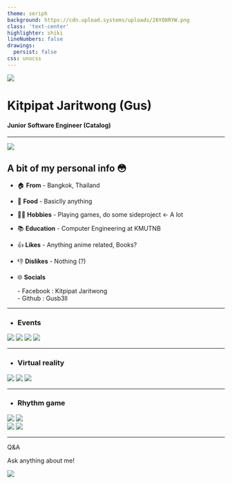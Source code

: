 ```yaml
---
theme: seriph
background: https://cdn.upload.systems/uploads/26YO8RYW.png
class: 'text-center'
highlighter: shiki
lineNumbers: false
drawings:
  persist: false
css: unocss
---
```


<div class="flex w-full justify-center items-center my-4">
  <img src="https://cdn.upload.systems/uploads/CtCLmwFX.png" class="w-48 rounded-full" />
</div>

# Kitpipat Jaritwong (Gus)

#### Junior Software Engineer (Catalog)

<div class="pt-12">
  <span @click="$slidev.nav.next" class="px-2 py-1 rounded cursor-pointer" hover="bg-white bg-opacity-10">
    <carbon:arrow-right class="inline"/>
  </span>
</div>

<div class="abs-br m-6 flex gap-2">
  <a href="https://github.com/gusb3ll" target="_blank" alt="GitHub"
    class="text-xl icon-btn opacity-50 !border-none !hover:text-white">
    <carbon-logo-github />
  </a>
</div>

---

<div class="absolute right-2">
  <img src="https://cdn.donmai.us/original/70/ec/70ec960eece14854e82078c3190105c6.jpg" class="h-72" />
</div>

## A bit of my personal info 😳

- 🏠 **From** - <span class="text-lg tracking-wide">Bangkok, Thailand</span>

- 🍗 **Food** - <span class="text-lg tracking-wide">Basiclly anything</span>

- 👨‍💻 **Hobbies** - <span class="text-lg tracking-wide">Playing games, do some sideproject <- A lot</span>

- 📚 **Education** - <span class="text-lg tracking-wide">Computer Engineering at KMUTNB</span>

- 👍 **Likes** - <span class="text-lg tracking-wide">Anything anime related, Books?</span>

- 👎 **Dislikes** - <span class="text-lg tracking-wide">Nothing (?)</span>

- 🌐 **Socials**
  <div class="-mt-2"></div>
  - <span class="text-lg tracking-wide font-bold">Facebook : Kitpipat Jaritwong</span>
  <br>
  - <span class="text-lg tracking-wide">Github : Gusb3ll</span>

<style>
h2 { @apply: mb-2; }
</style>

---

- ### Events

<div class="grid grid-cols-2 grid-flow-row gap-4 place-items-center">
  <img src="https://cdn.discordapp.com/attachments/923838655523618826/994036691855749150/FB_IMG_1657067202344.jpg" class="w-70">
  <img src="https://scontent.fbkk22-2.fna.fbcdn.net/v/t39.30808-6/297263393_180482441110336_847696169590381683_n.jpg?_nc_cat=106&ccb=1-7&_nc_sid=0debeb&_nc_eui2=AeHDiqAZuWKSAbDjdYvF9aXau8yNnRFLnV67zI2dEUudXkwkYTZL_6lk32lNGcMds7LJK6GEpaBjueuGgTF6x-_9&_nc_ohc=EZNLNDBBy4wAX93wjdI&tn=SybGkxjTRRTHsrSp&_nc_ht=scontent.fbkk22-2.fna&oh=00_AT9IIrgQZr52pYbMchZfq3jgSGv4LYn5od7Ohv7ktINrcQ&oe=62ECF771" class="w-70">
  <img src="https://scontent.fbkk22-2.fna.fbcdn.net/v/t39.30808-6/292229325_1433581320440670_8623839901640173457_n.jpg?stp=cp1_dst-jpg&_nc_cat=105&ccb=1-7&_nc_sid=8bfeb9&_nc_eui2=AeE29gpGv06pyXyE4sRMc12jczDshF0MZ9FzMOyEXQxn0VHuQAQ87FMxFK-_jT8zPR5_YMQYjpSmwxW-87iaBwg-&_nc_ohc=O9X9N3xwmUkAX-C0-g_&_nc_ht=scontent.fbkk22-2.fna&oh=00_AT-XbXWjLe-bAgwfKe3NoIT06Pcv7U9WI0aQnPT6MHK-pQ&oe=62ED06F9" class="w-70">
  <img src="https://scontent.fbkk22-7.fna.fbcdn.net/v/t39.30808-6/292226135_1433581373773998_4118347513859265001_n.jpg?stp=cp1_dst-jpg&_nc_cat=107&ccb=1-7&_nc_sid=8bfeb9&_nc_eui2=AeFfIQoz8IA50rdHPDBERisnHxGurqDxcnIfEa6uoPFychjUFGAfyGVMXzdQohqxh9FuKBLW46GGsVyg9NnLJvCV&_nc_ohc=TzCOLlava7wAX-Mmy6y&_nc_ht=scontent.fbkk22-7.fna&oh=00_AT_7vIggwzA5dnz2RuAb2AZweMyD9U9nVs0xjFYTeBUzvA&oe=62EE22AD" class="w-70">
</div>

<style>
  h3 { @apply: mb-8; }
</style>

---

- ### Virtual reality

<div class="grid grid-cols-2 grid-flow-row gap-8">
  <img src="https://cdn.upload.systems/uploads/rvtwwI7P.jpg" class="w-100">
  <img src="https://pbs.twimg.com/media/FSz5WxaVUAAKusA?format=jpg&name=large" class="w-100">
  <img src="https://c.tenor.com/c6ntwoU0P7kAAAAC/lea-f-mope-mope.gif" class="w-80">
</div>

<style>
  h3 { @apply: mb-8; }
</style>

---

- ### Rhythm game

<div class="flex flex-row gap-8">
  <img src="https://cdn.upload.systems/uploads/7yyOP8G2.png" class="h-100" />
  <img src="https://upload.wikimedia.org/wikipedia/commons/thumb/1/1e/Osu%21_Logo_2016.svg/1280px-Osu%21_Logo_2016.svg.png" class="h-60" />
  <div class="flex flex-col gap-8">
    <img src="https://i0.wp.com/gamingonphone.com/wp-content/uploads/2022/06/arcaea-rhythm-game-cover.jpg?w=1024&ssl=1" class="h-40" />
    <img src="https://s.isanook.com/ga/0/rp/rc/w728h437/yatxacm1w0/aHR0cHM6Ly9zLmlzYW5vb2suY29tL2dhLzAvdWQvMjI4LzExNDM4MjUvcm90YWVuby0oMSkucG5n.webp" class="h-50" />
  </div>
</div>

<style>
  h3 { @apply: mb-8; }
</style>

---

<div class="flex h-full justify-center items-center">
  <div class="flex flex-col gap-2 justify-center items-center">
    <p class="text-5xl text-black">Q&A</p>
    <p class="text-2xl text-black">Ask anything about me!</p>
    <img src="https://media.discordapp.net/attachments/887057626310012959/922167451553235004/IMG_0614.gif" >
  </div>
</div>

